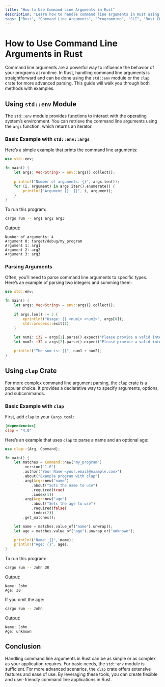```yaml
---
title: "How to Use Command Line Arguments in Rust"
description: "Learn how to handle command line arguments in Rust using std::env and the clap crate, with practical examples."
tags: ["Rust", "Command Line Arguments", "Programming", "CLI", "Rust CLI"]
---
```


# How to Use Command Line Arguments in Rust

Command line arguments are a powerful way to influence the behavior of your programs at runtime. In Rust, handling command line arguments is straightforward and can be done using the `std::env` module or the `clap` crate for more advanced parsing. This guide will walk you through both methods with examples.

## Using `std::env` Module

The `std::env` module provides functions to interact with the operating system’s environment. You can retrieve the command line arguments using the `args` function, which returns an iterator.

### Basic Example with `std::env::args`

Here’s a simple example that prints the command line arguments:

```rust
use std::env;

fn main() {
    let args: Vec<String> = env::args().collect();
    
    println!("Number of arguments: {}", args.len());
    for (i, argument) in args.iter().enumerate() {
        println!("Argument {}: {}", i, argument);
    }
}
```

To run this program:

```sh
cargo run -- arg1 arg2 arg3
```

Output:

```
Number of arguments: 4
Argument 0: target/debug/my_program
Argument 1: arg1
Argument 2: arg2
Argument 3: arg3
```

### Parsing Arguments

Often, you’ll need to parse command line arguments to specific types. Here’s an example of parsing two integers and summing them:

```rust
use std::env;

fn main() {
    let args: Vec<String> = env::args().collect();
    
    if args.len() != 3 {
        eprintln!("Usage: {} <num1> <num2>", args[0]);
        std::process::exit(1);
    }
    
    let num1: i32 = args[1].parse().expect("Please provide a valid integer");
    let num2: i32 = args[2].parse().expect("Please provide a valid integer");

    println!("The sum is: {}", num1 + num2);
}
```

## Using `clap` Crate

For more complex command line argument parsing, the `clap` crate is a popular choice. It provides a declarative way to specify arguments, options, and subcommands.

### Basic Example with `clap`

First, add `clap` to your `Cargo.toml`:

```toml
[dependencies]
clap = "4.0"
```

Here’s an example that uses `clap` to parse a name and an optional age:

```rust
use clap::{Arg, Command};

fn main() {
    let matches = Command::new("my_program")
        .version("1.0")
        .author("Your Name <your.email@example.com>")
        .about("Example program with clap")
        .arg(Arg::new("name")
            .about("Sets the name to use")
            .required(true)
            .index(1))
        .arg(Arg::new("age")
            .about("Sets the age to use")
            .required(false)
            .index(2))
        .get_matches();

    let name = matches.value_of("name").unwrap();
    let age = matches.value_of("age").unwrap_or("unknown");

    println!("Name: {}", name);
    println!("Age: {}", age);
}
```

To run this program:

```sh
cargo run -- John 30
```

Output:

```
Name: John
Age: 30
```

If you omit the age:

```sh
cargo run -- John
```

Output:

```
Name: John
Age: unknown
```

## Conclusion

Handling command line arguments in Rust can be as simple or as complex as your application requires. For basic needs, the `std::env` module is sufficient. For more advanced scenarios, the `clap` crate offers extensive features and ease of use. By leveraging these tools, you can create flexible and user-friendly command line applications in Rust.
